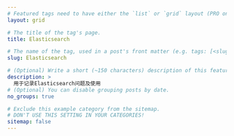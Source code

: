 ```yaml
---
# Featured tags need to have either the `list` or `grid` layout (PRO only).
layout: grid

# The title of the tag's page.
title: Elasticsearch

# The name of the tag, used in a post's front matter (e.g. tags: [<slug>]).
slug: Elasticsearch

# (Optional) Write a short (~150 characters) description of this featured tag.
description: >
  用于记录Elasticsearch问题及使用
# (Optional) You can disable grouping posts by date.
no_groups: true

# Exclude this example category from the sitemap.
# DON'T USE THIS SETTING IN YOUR CATEGORIES!
sitemap: false
---
```

